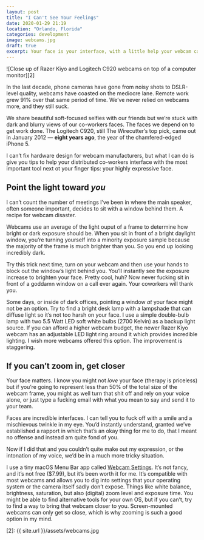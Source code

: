 ```yaml
---
layout: post
title: "I Can't See Your Feelings"
date: 2020-01-29 21:19
location: "Orlando, Florida"
categories: development
image: webcams.jpg
draft: true
excerpt: Your face is your interface, with a little help your webcam can help you communicate better.
---
```

![Close up of Razer Kiyo and Logitech C920 webcams on top of a computer monitor][2]

In the last decade, phone cameras have gone from noisy shots to
DSLR-level quality, webcams have coasted on the mediocre lane. Remote
work grew 91% over that same period of time. We’ve never relied on
webcams more, and they still suck.

We share beautiful soft-focused selfies with our friends but we’re stuck
with dark and blurry views of our co-workers faces. The faces we depend
on to get work done. The Logitech C920, still The Wirecutter’s top pick,
came out in January 2012 — **eight years ago**, the year of the
chamfered-edged iPhone 5.

I can’t fix hardware design for webcam manufacturers, but what I can do
is give you tips to help your distributed co-workers interface with the
most important tool next ot your finger tips: your highly expressive
face.

## Point the light toward *you*

I can’t count the number of meetings I’ve been in where the main
speaker, often someone important, decides to sit with a window behind
them. A recipe for webcam disaster.

Webcams use an average of the light ouput of a frame to determine how
bright or dark exposure should be. When you sit in front of a bright
daylight window, you’re turning yourself into a minority exposure sample
because the majority of the frame is much brighter than you. So you end
up looking incredibly dark.

Try this trick next time, turn on your webcam and then use your hands to
block out the window’s light behind you. You’ll instantly see the
exposure increase to brighten your face. Pretty cool, huh? Now never
fucking sit in front of a goddamn window on a call ever again. Your
coworkers will thank you.

Some days, or inside of dark offices, pointing a window *at* your face
might not be an option. Try to find a bright desk lamp with a lampshade
that can diffuse light so it’s not too harsh on your face. I use a
simple double-bulb lamp with two 5.5 Watt LED soft white bulbs (2700
Kelvin) as a backup light source. If you can afford a higher webcam
budget, the newer Razer Kiyo webcam has an adjustable LED light ring
around it which provides incredible lighting. I wish more webcams
offered this option. The improvement is staggering.

## If you can’t zoom in, get closer

Your face matters. I know you might not *love* your face (therapy is
priceless) but if you’re going to represent less than 50% of the total
size of the webcam frame, you might as well turn that shit off and rely
on your voice alone, or just type a fucking email with what you mean to
say and send it to your team.

Faces are incredible interfaces. I can tell you to fuck off with a smile
and a mischievous twinkle in my eye. You’d instantly understand, granted
we’ve established a rapport in which that’s an okay thing for me to do,
that I meant no offense and instead am quite fond of you.

Now if I did that and you couldn’t quite make out my expression, or the
intonation of my voice, we’d be in a much more tricky situation.

I use a tiny macOS Menu Bar app called [Webcam Settings][1]. It’s not
fancy, and it’s not free ($7.99), but it’s been worth it for me. It’s
compatible with most webcams and allows you to dig into settings that
your operating system or the camera itself sadly don’t expose. Things
like white balance, brightness, saturation, but also (digital) zoom
level and exposure time. You might be able to find alternative tools for
your own OS, but if you can’t, try to find a way to bring that webcam
closer to you. Screen-mounted webcams can only get so close, which is
why zooming is such a good option in my mind.

[1]: https://apps.apple.com/us/app/webcam-settings/id533696630?mt=12
[2]: {{ site.url }}/assets/webcams.jpg
